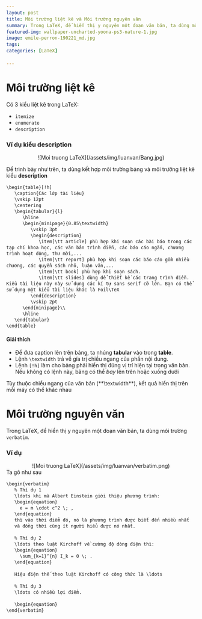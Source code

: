 ```yaml
---
layout: post
title: Môi trường liệt kê và Môi trường nguyên văn 
summary: Trong LaTeX, để hiển thị y nguyên một đoạn văn bản, ta dùng môi trường verbatim
featured-img: wallpaper-uncharted-yoona-ps3-nature-1.jpg
image: emile-perron-190221_md.jpg
tags: 
categories: [LaTeX]

---
```

# Môi trường liệt kê

Có 3 kiểu liệt kê trong LaTeX:
- `itemize`
- `enumerate`
- `description`

### Ví dụ kiểu description

<div align="center" markdown="1">
![Moi truong LaTeX](/assets/img/luanvan/Bang.jpg)
</div>

Để trình bày như trên, ta dùng kết hợp môi trường bảng và môi trường liệt kê kiểu **description**

```
\begin{table}[!h]
   \caption{Các lớp tài liệu}
   \vskip 12pt
   \centering
   \begin{tabular}{l}
      \hline
      \begin{minipage}{0.85\textwidth}
         \vskip 3pt
         \begin{description}
            \item[\tt article] phù hợp khi soạn các bài báo trong các tạp chí khoa học, các văn bản trình diễn, các báo cáo ngắn, chương trình hoạt động, thư mời,...
            \item[\tt report] phù hợp khi soạn các báo cáo gồm nhiều chương, các quyển sách nhỏ, luận văn,...
            \item[\tt book] phù hợp khi soạn sách.
            \item[\tt slides] dùng để thiết kế các trang trình diễn. Kiểu tài liệu này này sử dụng các kí tự sans serif cỡ lớn. Bạn có thể sử dụng một kiểu tài liệu khác là Foil\TeX
         \end{description}
         \vskip 2pt
      \end{minipage}\\
      \hline
   \end{tabular}
\end{table}
``` 


#### Giải thích

- Để đưa caption lên trên bảng, ta nhúng **tabular** vào trong **table**. 
- Lệnh `\textwidth` trả về gía trị chiều ngang của phần nội dung.
- Lệnh `[!h]` làm cho bảng phải hiển thị đúng vị trí hiện tại trong văn bản. Nếu không có lệnh này, bảng có thể *bay* lên trên hoặc xuống dưới

<div class="alert tip" markdown="1">
Tùy thuộc chiều ngang của văn bản (**\textwidth**), kết quả hiển thị trên mỗi máy có thể khác nhau
</div>

# Môi trường nguyên văn

Trong LaTeX, để hiển thị y nguyên một đoạn văn bản, ta dùng môi trường `verbatim`. 

### Ví dụ

<div align="center" markdown="1">
![Moi truong LaTeX](/assets/img/luanvan/verbatim.png)
</div>
Ta gõ như sau

```
\begin{verbatim}
   % Thí dụ 1
   \ldots khi mà Albert Einstein giới thiệu phương trình:
   \begin{equation}
     e = m \cdot c^2 \; ,
   \end{equation}
   thì vào thời điểm đó, nó là phương trình được biết đến nhiều nhất
   và đồng thời cũng ít người hiểu được nó nhất.

   % Thí dụ 2
   \ldots theo luật Kirchoff về cường độ dòng điện thì:
   \begin{equation}
     \sum_{k=1}^{n} I_k = 0 \; .
   \end{equation}
   
   Hiệu điện thế theo luật Kirchoff có công thức là \ldots

   % Thí dụ 3
   \ldots có nhiều lợi điểm.

   \begin{equation}
\end{verbatim}
```



